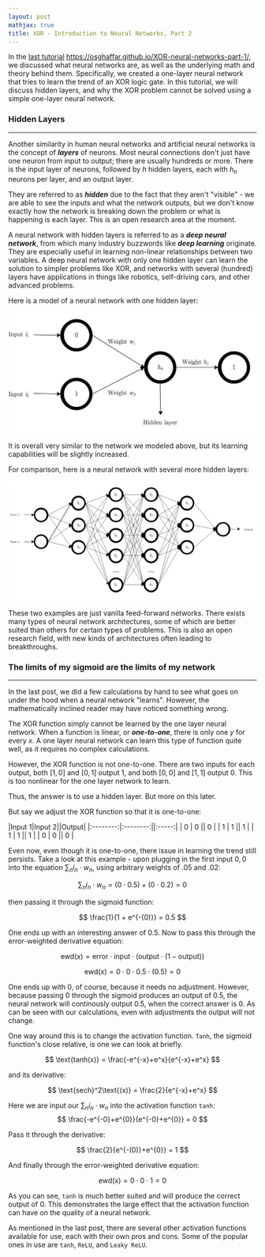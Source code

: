 ```yaml
---
layout: post
mathjax: true
title: XOR - Introduction to Neural Networks, Part 2
---
```

In the <u>last tutorial</u> <a href="https://osghaffar.github.io/XOR-neural-networks-part-1/">https://osghaffar.github.io/XOR-neural-networks-part-1/</a>, we discussed what neural networks are, as well as the underlying math and theory behind them. Specifically, we created a one-layer neural network that tries to learn the trend of an XOR logic gate. In this tutorial, we will discuss hidden layers, and why the XOR problem cannot be solved using a simple one-layer neural network.

### Hidden Layers
--------------------
Another similarity in human neural networks and artificial neural networks is the concept of ***layers*** of neurons. Most neural connections don't just have one neuron from input to output; there are usually hundreds or more. There is the input layer of neurons, followed by $h$ hidden layers, each with $h_n$ neurons per layer, and an output layer. 

They are referred to as ***hidden*** due to the fact that they aren't "visible" - we are able to see the inputs and what the network outputs, but we don't know exactly how the network is breaking down the problem or what is happening is each layer. This is an open research area at the moment.

A neural network with hidden layers is referred to as a ***deep neural network***, from which many industry buzzwords like ***deep learning*** originate. They are especially useful in learning non-linear relationships between two variables. A deep neural network with only one hidden layer can learn the solution to simpler problems like XOR, and networks with several (hundred) layers have applications in things like robotics, self-driving cars, and other advanced problems.

Here is a model of a neural network with one hidden layer:

![Neural Network w/ hidden layer](images/NNhiddenlayer.png "Neural Network w/ hidden layer")

It is overall very similar to the network we modeled above, but its learning capabilities will be slightly increased. 

For comparison, here is a neural network with several more hidden layers:

![Neural Network w/ several hidden layers](images/NNmultiplehidden.png "Neural Network w/ several hidden layers")

These two examples are just vanilla feed-forward networks. There exists many types of neural network architectures, some of which are better suited than others for certain types of problems. This is also an open research field, with new kinds of architectures often leading to breakthroughs.

### The limits of my sigmoid are the limits of my network
-----------------------
In the last post, we did a few calculations by hand to see what goes on under the hood when a neural network "learns". However, the mathematically inclined reader may have noticed something wrong.

The XOR function simply cannot be learned by the one layer neural network. When a function is linear, or ***one-to-one***, there is only one $y$ for every $x$. A one layer neural network can learn this type of function quite well, as it requires no complex calculations. 

However, the XOR function is not one-to-one. There are two inputs for each output, both $[1, 0]$ and $[0, 1]$ output $1$, and both $[0, 0]$ and $[1, 1]$ output $0$. This is too nonlinear for the one layer network to learn.

Thus, the answer is to use a hidden layer. But more on this later.

But say we adjust the XOR function so that it is one-to-one:

|Input 1|Input 2||Output|
|:--------:|:--------:||:-----:|
| 0        | 0        || 0 |
| 1        | 1        || 1 |
| 1        | 1        || 1 |
| 0        | 0        || 0 |

Even now, even though it is one-to-one, there issue in learning the trend still persists. Take a look at this example - upon plugging in the first input $0, 0$ into the equation $\sum_n i_n \cdot w_n$, using arbitrary weights of $.05$ and $.02$:

$$
\sum_n i_n \cdot w_n = (0 \cdot 0.5) + (0 \cdot 0.2) = 0
$$

then passing it through the sigmoid function:

$$
\frac{1}{1 + e^{-(0)}} = 0.5
$$

One ends up with an interesting answer of $0.5$. Now to pass this through the error-weighted derivative equation:

$$
\text{ewd}(x) = \text{error} \cdot \text{input} \cdot \big(\text{output}\cdot (1 - \text{output})\big)
$$

$$
\text{ewd}(x) = 0 \cdot 0 \cdot 0.5 \cdot (0.5) = 0
$$

One ends up with 0, of course, because it needs no adjustment. However, because passing 0 through the sigmoid produces an output of $0.5$, the neural network will continously output $0.5$, when the correct answer is 0. As can be seen with our calculations, even with adjustments the output will not change.

One way around this is to change the activation function. ```Tanh```, the sigmoid function's close relative, is one we can look at briefly. 

$$
\text{tanh(x)} = \frac{-e^{-x}+e^x}{e^{-x}+e^x}
$$

and its derivative:

$$
\text{sech}^2\text{(x)} = \frac{2}{e^{-x}+e^x}
$$

Here we are input our $\sum_n i_n \cdot w_n$ into the activation function ```tanh```:
$$
\frac{-e^{-0}+e^{0}}{e^{-0}+e^{0}} = 0
$$

Pass it through the derivative:

$$
\frac{2}{e^{-(0)}+e^{0}} = 1
$$

And finally through the error-weighted derivative equation:

$$
\text{ewd(x)} = 0 \cdot 0 \cdot 1 = 0
$$

As you can see, ```tanh``` is much better suited and will produce the correct output of 0. This demonstrates the large effect that the activation function can have on the quality of a neural network.

As mentioned in the last post, there are several other activation functions available for use, each with their own pros and cons. Some of the popular ones in use are ```tanh```, ```ReLU```, and ```Leaky ReLU```.
